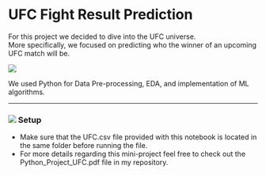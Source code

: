 # UFC Fight Result Prediction

For this project we decided to dive into the UFC universe. 
</br> More specifically, we focused on predicting who the winner of an upcoming UFC match will be. 

![](https://external-content.duckduckgo.com/iu/?u=https%3A%2F%2Fwww.zoomifier.com%2Fwp-content%2Fuploads%2F2019%2F12%2Fufc-logo.png&f=1&nofb=1)

We used Python for Data Pre-processing, EDA, and implementation of ML algorithms.

-------------

### ![](https://cdn1.iconfinder.com/data/icons/material-core/20/settings-24.png) Setup

* Make sure that the UFC.csv file provided with this notebook is located in the same folder before running the file.
* For more details regarding this mini-project feel free to check out the Python_Project_UFC.pdf file in my repository.
